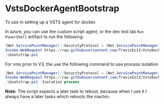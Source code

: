 # VstsDockerAgentBootstrap

To use in setting up a VSTS agent for docker.

In azure, you can use the custom script agent, or the dev test lab `Run PowerShell` artifact to run the following:

```powershell
[Net.ServicePointManager]::SecurityProtocol = [Net.ServicePointManager]::SecurityProtocol -bor [Net.SecurityProtocolType]::Tls12
Invoke-WebRequest https://raw.githubusercontent.com/TravisEz13/VstsDockerAgentBootstrap/master/bootstrap.ps1 -OutFile bootstrap.ps1
.\bootstrap.ps1
```

For vms prior to V3, the use the following command to use process isolation

```powershell
[Net.ServicePointManager]::SecurityProtocol = [Net.ServicePointManager]::SecurityProtocol -bor [Net.SecurityProtocolType]::Tls12
Invoke-WebRequest https://raw.githubusercontent.com/TravisEz13/VstsDockerAgentBootstrap/master/bootstrap.ps1 -OutFile bootstrap.ps1
.\bootstrap.ps1 -Isolation process
```

**Note:** The script expects a later task to reboot, because when I use it I always have a later tasks which reboots the machin.
